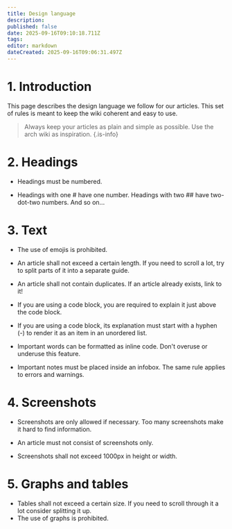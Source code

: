 ```yaml
---
title: Design language
description: 
published: false
date: 2025-09-16T09:10:18.711Z
tags: 
editor: markdown
dateCreated: 2025-09-16T09:06:31.497Z
---
```


# 1. Introduction

This page describes the design language we follow for our articles. This set of rules is meant to keep the wiki coherent and easy to use.

> Always keep your articles as plain and simple as possible. Use the arch wiki as inspiration.
{.is-info}


# 2. Headings

- Headings must be numbered.

- Headings with one # have one number. Headings with two ## have two-dot-two numbers. And so on...

# 3. Text

- The use of emojis is prohibited. 

- An article shall not exceed a certain length. If you need to scroll a lot, try to split parts of it into a separate guide.

- An article shall not contain duplicates. If an article already exists, link to it!

- If you are using a code block, you are required to explain it just above the code block.

- If you are using a code block, its explanation must start with a hyphen (-) to render it as an item in an unordered list.

- Important words can be formatted as inline code. Don't overuse or underuse this feature.

- Important notes must be placed inside an infobox. The same rule applies to errors and warnings.

# 4. Screenshots

- Screenshots are only allowed if necessary. Too many screenshots make it hard to find information.

- An article must not consist of screenshots only.

- Screenshots shall not exceed 1000px in height or width.

# 5. Graphs and tables
- Tables shall not exceed a certain size. If you need to scroll through it a lot consider splitting it up.
- The use of graphs is prohibited.
